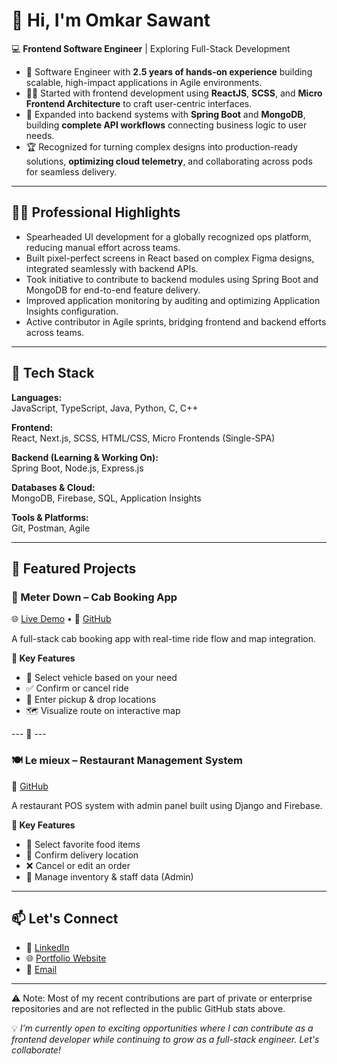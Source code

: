 # 👋 Hi, I'm Omkar Sawant

💻 **Frontend Software Engineer** | Exploring Full-Stack Development  
- 💼 Software Engineer with **2.5 years of hands-on experience** building scalable, high-impact applications in Agile environments.
- 🧑‍🎨 Started with frontend development using **ReactJS**, **SCSS**, and **Micro Frontend Architecture** to craft user-centric interfaces.
- 🔧 Expanded into backend systems with **Spring Boot** and **MongoDB**, building **complete API workflows** connecting business logic to user needs.
- 🏆 Recognized for turning complex designs into production-ready solutions, **optimizing cloud telemetry**, and collaborating across pods for seamless delivery.

---

## 🧑‍💼 Professional Highlights

- Spearheaded UI development for a globally recognized ops platform, reducing manual effort across teams.
- Built pixel-perfect screens in React based on complex Figma designs, integrated seamlessly with backend APIs.
- Took initiative to contribute to backend modules using Spring Boot and MongoDB for end-to-end feature delivery.
- Improved application monitoring by auditing and optimizing Application Insights configuration.
- Active contributor in Agile sprints, bridging frontend and backend efforts across teams.
  
---

## 🔧 Tech Stack

**Languages:**  
JavaScript, TypeScript, Java, Python, C, C++

**Frontend:**  
React, Next.js, SCSS, HTML/CSS, Micro Frontends (Single-SPA)

**Backend (Learning & Working On):**  
Spring Boot, Node.js, Express.js

**Databases & Cloud:**  
MongoDB, Firebase, SQL, Application Insights

**Tools & Platforms:**  
Git, Postman, Agile

---

## 📂 Featured Projects

### 🔧 Meter Down – Cab Booking App  
🌐 [Live Demo](https://fsd-mern-grp-27-meter-down.vercel.app/) • 📂 [GitHub](https://github.com/vedant080102/FSD-MERN-GRP27-METER_DOWN)

A full-stack cab booking app with real-time ride flow and map integration.

**🚗 Key Features**
- 🚙 Select vehicle based on your need  
- ✅ Confirm or cancel ride  
- 📍 Enter pickup & drop locations  
- 🗺️ Visualize route on interactive map

--- 🚀 ---

### 🍽️ Le mieux – Restaurant Management System  
📂 [GitHub](https://github.com/adityatawade12/POS-System)

A restaurant POS system with admin panel built using Django and Firebase.

**🍴 Key Features**
- 🍕 Select favorite food items  
- 📍 Confirm delivery location  
- ❌ Cancel or edit an order  
- 🧾 Manage inventory & staff data (Admin)
  
---

## 📫 Let's Connect

- 🔗 [LinkedIn](https://linkedin.com/in/omkar-sawant-2664681a9/)
- 🌐 [Portfolio Website](https://github.com/omkar1804)
- 📧 [Email](mailto:omksawant18@gmail.com)

---

⚠️ Note: Most of my recent contributions are part of private or enterprise repositories and are not reflected in the public GitHub stats above.

💡 *I’m currently open to exciting opportunities where I can contribute as a  frontend developer while continuing to grow as a full-stack engineer. Let's collaborate!*
